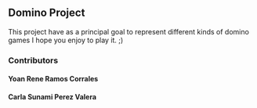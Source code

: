 ## Domino Project
This project have as a principal goal to represent different kinds of domino games
I hope you enjoy to play it.      ;)

### Contributors
#### Yoan Rene Ramos Corrales
#### Carla Sunami Perez Valera
